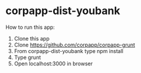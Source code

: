 corpapp-dist-youbank
====================
How to run this app:
1. Clone this app
2. Clone https://github.com/corpapp/corpapp-grunt
3. From corpapp-dist-youbank type npm install
4. Type grunt
5. Open localhost:3000 in browser